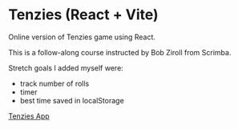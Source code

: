 # Tenzies (React + Vite)

Online version of Tenzies game using React.

This is a follow-along course instructed by Bob Ziroll from Scrimba.

Stretch goals I added myself were:

- track number of rolls
- timer
- best time saved in localStorage

[Tenzies App](https://tenzies-vincent-croos.netlify.app/)
